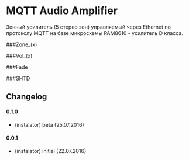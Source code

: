 # MQTT Audio Amplifier

Зонный усилитель (5 стерео зон) управляемый через Ethernet по протоколу MQTT на базе микросхемы PAM8610 - усилитель D класса.

###Zone_(x)

###Vol_(x)

###Fade

###SHTD

## Changelog

#### 0.1.0
* (instalator) beta (25.07.2016)

#### 0.0.1
* (instalator) initial (22.07.2016)
